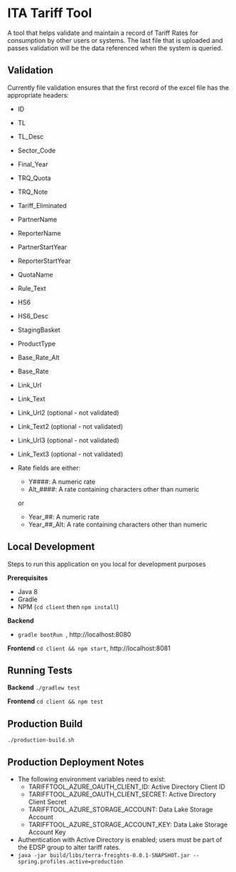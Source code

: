 # ITA Tariff Tool
A tool that helps validate and maintain a record of Tariff Rates for consumption by other users or systems.
The last file that is uploaded and passes validation will be the data referenced when the system is queried.

## Validation
Currently file validation ensures that the first record of the excel file has the appropriate headers:

- ID
- TL
- TL_Desc
- Sector_Code
- Final_Year
- TRQ_Quota
- TRQ_Note
- Tariff_Eliminated
- PartnerName
- ReporterName
- PartnerStartYear
- ReporterStartYear
- QuotaName
- Rule_Text
- HS6
- HS6_Desc
- StagingBasket
- ProductType
- Base_Rate_Alt
- Base_Rate
- Link_Url
- Link_Text
- Link_Url2 (optional - not validated)
- Link_Text2 (optional - not validated)
- Link_Url3 (optional - not validated)
- Link_Text3 (optional - not validated)
- Rate fields are either:
    - Y####: A numeric rate
    - Alt_####: A rate containing characters other than numeric
    
    or
    - Year_##: A numeric rate
    - Year_##_Alt: A rate containing characters other than numeric

## Local Development
Steps to run this application on you local for development purposes

**Prerequisites** 
 - Java 8
 - Gradle
 - NPM (`cd client` then `npm install`)

**Backend** 
 - `gradle bootRun `, http://localhost:8080

**Frontend** `cd client && npm start`, http://localhost:8081

## Running Tests

**Backend** `./gradlew test`

**Frontend**  `cd client && npm test`

## Production Build
```./production-build.sh```

## Production Deployment Notes
 - The following environment variables need to exist:
    - TARIFFTOOL_AZURE_OAUTH_CLIENT_ID: Active Directory Client ID
    - TARIFFTOOL_AZURE_OAUTH_CLIENT_SECRET: Active Directory Client Secret
    - TARIFFTOOL_AZURE_STORAGE_ACCOUNT: Data Lake Storage Account
    - TARIFFTOOL_AZURE_STORAGE_ACCOUNT_KEY: Data Lake Storage Account Key
 - Authentication with Active Directory is enabled; users must be part of the EDSP group to alter tariff rates.
 - `java -jar build/libs/terra-freights-0.0.1-SNAPSHOT.jar --spring.profiles.active=production`
 
